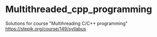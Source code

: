 # Multithreaded_cpp_programming
Solutions for course "Multihreading С/С++ programming" https://stepik.org/course/149/syllabus
